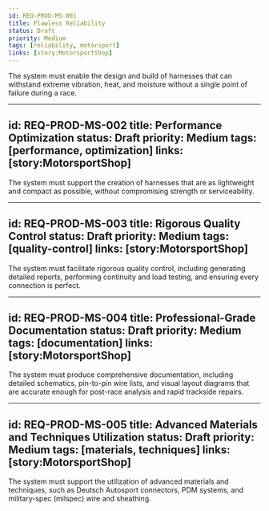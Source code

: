 ```yaml
---
id: REQ-PROD-MS-001
title: Flawless Reliability
status: Draft
priority: Medium
tags: [reliability, motorsport]
links: [story:MotorsportShop]
---
```


The system must enable the design and build of harnesses that can withstand extreme vibration, heat, and moisture without a single point of failure during a race.

---
id: REQ-PROD-MS-002
title: Performance Optimization
status: Draft
priority: Medium
tags: [performance, optimization]
links: [story:MotorsportShop]
---

The system must support the creation of harnesses that are as lightweight and compact as possible, without compromising strength or serviceability.

---
id: REQ-PROD-MS-003
title: Rigorous Quality Control
status: Draft
priority: Medium
tags: [quality-control]
links: [story:MotorsportShop]
---

The system must facilitate rigorous quality control, including generating detailed reports, performing continuity and load testing, and ensuring every connection is perfect.

---
id: REQ-PROD-MS-004
title: Professional-Grade Documentation
status: Draft
priority: Medium
tags: [documentation]
links: [story:MotorsportShop]
---

The system must produce comprehensive documentation, including detailed schematics, pin-to-pin wire lists, and visual layout diagrams that are accurate enough for post-race analysis and rapid trackside repairs.

---
id: REQ-PROD-MS-005
title: Advanced Materials and Techniques Utilization
status: Draft
priority: Medium
tags: [materials, techniques]
links: [story:MotorsportShop]
---

The system must support the utilization of advanced materials and techniques, such as Deutsch Autosport connectors, PDM systems, and military-spec (milspec) wire and sheathing.

